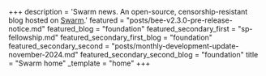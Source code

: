 +++
description = 'Swarm news. An open-source, censorship-resistant blog hosted on [Swarm](https://www.ethswarm.org/ "Swarm").'
featured = "posts/bee-v2.3.0-pre-release-notice.md"
featured_blog = "foundation"
featured_secondary_first = "sp-fellowship.md"
featured_secondary_first_blog = "foundation"
featured_secondary_second = "posts/monthly-development-update-november-2024.md"
featured_secondary_second_blog = "foundation"
title = "Swarm home"
_template = "home"
+++
